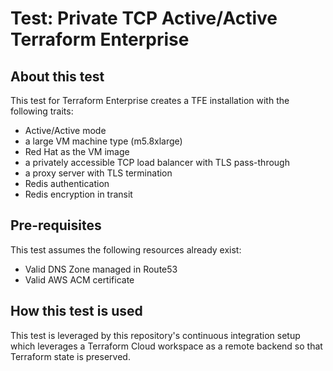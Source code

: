 # Test: Private TCP Active/Active Terraform Enterprise

## About this test

This test for Terraform Enterprise creates a TFE installation with the
following traits:

- Active/Active mode
- a large VM machine type (m5.8xlarge)
- Red Hat as the VM image
- a privately accessible TCP load balancer with TLS pass-through
- a proxy server with TLS termination
- Redis authentication
- Redis encryption in transit

## Pre-requisites

This test assumes the following resources already exist:

- Valid DNS Zone managed in Route53
- Valid AWS ACM certificate

## How this test is used

This test is leveraged by this repository's continuous integration
setup which leverages a Terraform Cloud workspace as a
remote backend so that Terraform state is preserved.
